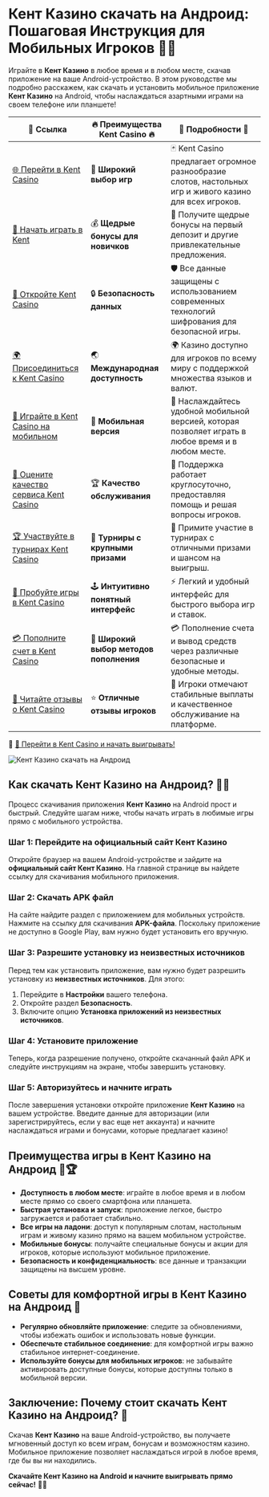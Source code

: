 # Кент Казино скачать на Андроид: Пошаговая Инструкция для Мобильных Игроков 📲🎰

Играйте в **Кент Казино** в любое время и в любом месте, скачав приложение на ваше Android-устройство. В этом руководстве мы подробно расскажем, как скачать и установить мобильное приложение **Кент Казино** на Android, чтобы наслаждаться азартными играми на своем телефоне или планшете!

| 🔗 **Ссылка**                                         | 🔥 **Преимущества Kent Casino** 🔥  | 🌟 **Подробности** 🌟 |
|-----------------------------------------------------|-------------------------------------|----------------------|
| [🌐 Перейти в Kent Casino](https://brandplay.link/Fv2WP3js) | 🎰 **Широкий выбор игр**           | 🃏 Kent Casino предлагает огромное разнообразие слотов, настольных игр и живого казино для всех игроков. |
| [💸 Начать играть в Kent](https://brandplay.link/Fv2WP3js) | 💰 **Щедрые бонусы для новичков**  | 🎁 Получите щедрые бонусы на первый депозит и другие привлекательные предложения. |
| [🔐 Откройте Kent Casino](https://brandplay.link/Fv2WP3js) | 🔒 **Безопасность данных**         | 🛡️ Все данные защищены с использованием современных технологий шифрования для безопасной игры. |
| [🌍 Присоединиться к Kent Casino](https://brandplay.link/Fv2WP3js) | 🌏 **Международная доступность**   | 🌍 Казино доступно для игроков по всему миру с поддержкой множества языков и валют. |
| [📱 Играйте в Kent Casino на мобильном](https://brandplay.link/Fv2WP3js) | 📲 **Мобильная версия**            | 📱 Наслаждайтесь удобной мобильной версией, которая позволяет играть в любое время и в любом месте. |
| [🔧 Оцените качество сервиса Kent Casino](https://brandplay.link/Fv2WP3js) | 🏆 **Качество обслуживания**      | 🤝 Поддержка работает круглосуточно, предоставляя помощь и решая вопросы игроков. |
| [🏆 Участвуйте в турнирах Kent Casino](https://brandplay.link/Fv2WP3js) | 🎉 **Турниры с крупными призами**  | 🥇 Примите участие в турнирах с отличными призами и шансом на выигрыш. |
| [🎯 Пробуйте игры в Kent Casino](https://brandplay.link/Fv2WP3js) | 🕹️ **Интуитивно понятный интерфейс**| ⚡ Легкий и удобный интерфейс для быстрого выбора игр и ставок. |
| [💳 Пополните счет в Kent Casino](https://brandplay.link/Fv2WP3js) | 💸 **Широкий выбор методов пополнения** | 💳 Пополнение счета и вывод средств через различные безопасные и удобные методы. |
| [💬 Читайте отзывы о Kent Casino](https://brandplay.link/Fv2WP3js) | ⭐ **Отличные отзывы игроков**     | 👏 Игроки отмечают стабильные выплаты и качественное обслуживание на платформе. |

🔗 [🚀 Перейти в Kent Casino и начать выигрывать!](https://brandplay.link/Fv2WP3js)

![Кент Казино скачать на Андроид](https://i.ytimg.com/vi/xN0gbhT3J2Y/maxresdefault.jpg)

## Как скачать Кент Казино на Андроид? 🚀📲

Процесс скачивания приложения **Кент Казино** на Android прост и быстрый. Следуйте шагам ниже, чтобы начать играть в любимые игры прямо с мобильного устройства.

### Шаг 1: Перейдите на официальный сайт Кент Казино

Откройте браузер на вашем Android-устройстве и зайдите на **официальный сайт Кент Казино**. На главной странице вы найдете ссылку для скачивания мобильного приложения.

### Шаг 2: Скачать APK файл

На сайте найдите раздел с приложением для мобильных устройств. Нажмите на ссылку для скачивания **APK-файла**. Поскольку приложение не доступно в Google Play, вам нужно будет установить его вручную.

### Шаг 3: Разрешите установку из неизвестных источников

Перед тем как установить приложение, вам нужно будет разрешить установку из **неизвестных источников**. Для этого:
1. Перейдите в **Настройки** вашего телефона.
2. Откройте раздел **Безопасность**.
3. Включите опцию **Установка приложений из неизвестных источников**.

### Шаг 4: Установите приложение

Теперь, когда разрешение получено, откройте скачанный файл APK и следуйте инструкциям на экране, чтобы завершить установку.

### Шаг 5: Авторизуйтесь и начните играть

После завершения установки откройте приложение **Кент Казино** на вашем устройстве. Введите данные для авторизации (или зарегистрируйтесь, если у вас еще нет аккаунта) и начните наслаждаться играми и бонусами, которые предлагает казино!

## Преимущества игры в Кент Казино на Андроид 📲🏆

- **Доступность в любом месте**: играйте в любое время и в любом месте прямо со своего смартфона или планшета.
- **Быстрая установка и запуск**: приложение легкое, быстро загружается и работает стабильно.
- **Все игры на ладони**: доступ к популярным слотам, настольным играм и живому казино прямо на вашем мобильном устройстве.
- **Мобильные бонусы**: получайте специальные бонусы и акции для игроков, которые используют мобильное приложение.
- **Безопасность и конфиденциальность**: все данные и транзакции защищены на высшем уровне.

## Советы для комфортной игры в Кент Казино на Андроид 📌

- **Регулярно обновляйте приложение**: следите за обновлениями, чтобы избежать ошибок и использовать новые функции.
- **Обеспечьте стабильное соединение**: для комфортной игры важно стабильное интернет-соединение.
- **Используйте бонусы для мобильных игроков**: не забывайте активировать доступные бонусы, которые доступны только в мобильной версии.

## Заключение: Почему стоит скачать Кент Казино на Андроид? 🌟

Скачав **Кент Казино** на ваше Android-устройство, вы получаете мгновенный доступ ко всем играм, бонусам и возможностям казино. Мобильное приложение позволяет наслаждаться игрой в любое время, где бы вы ни находились.

**Скачайте Кент Казино на Android и начните выигрывать прямо сейчас!** 🎲📱
